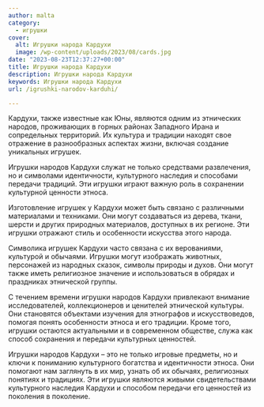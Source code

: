 ```yaml
---
author: malta
category:
  - игрушки
cover:
  alt: Игрушки народа Кардухи
  image: /wp-content/uploads/2023/08/cards.jpg
date: "2023-08-23T12:37:27+00:00"
title: Игрушки народа Кардухи
description: Игрушки народа Кардухи
keywords: Игрушки народа Кардухи
url: /igrushki-narodov-karduhi/

---
```

Кардухи, также известные как Юны, являются одним из этнических народов, проживающих в горных районах Западного Ирана и сопредельных территорий. Их культура и традиции находят свое отражение в разнообразных аспектах жизни, включая создание уникальных игрушек.

Игрушки народов Кардухи служат не только средствами развлечения, но и символами идентичности, культурного наследия и способами передачи традиций. Эти игрушки играют важную роль в сохранении культурной ценности этноса.

Изготовление игрушек у Кардухи может быть связано с различными материалами и техниками. Они могут создаваться из дерева, ткани, шерсти и других природных материалов, доступных в их регионе. Эти игрушки отражают стиль и особенности искусства этого народа.

Символика игрушек Кардухи часто связана с их верованиями, культурой и обычаями. Игрушки могут изображать животных, персонажей из народных сказок, символы природы и духов. Они могут также иметь религиозное значение и использоваться в обрядах и праздниках этнической группы.

С течением времени игрушки народов Кардухи привлекают внимание исследователей, коллекционеров и ценителей этнической культуры. Они становятся объектами изучения для этнографов и искусствоведов, помогая понять особенности этноса и его традиции. Кроме того, игрушки остаются актуальными и в современном обществе, служа как способ сохранения и передачи культурных ценностей.

Игрушки народов Кардухи – это не только игровые предметы, но и ключи к пониманию культурного богатства и идентичности этноса. Они помогают нам заглянуть в их мир, узнать об их обычаях, религиозных понятиях и традициях. Эти игрушки являются живыми свидетельствами культурного наследия Кардухи и способом передачи его ценностей из поколения в поколение.
